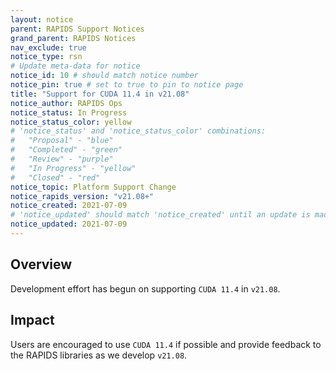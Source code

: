 ```yaml
---
layout: notice
parent: RAPIDS Support Notices
grand_parent: RAPIDS Notices
nav_exclude: true
notice_type: rsn
# Update meta-data for notice
notice_id: 10 # should match notice number
notice_pin: true # set to true to pin to notice page
title: "Support for CUDA 11.4 in v21.08"
notice_author: RAPIDS Ops
notice_status: In Progress
notice_status_color: yellow
# 'notice_status' and 'notice_status_color' combinations:
#   "Proposal" - "blue"
#   "Completed" - "green"
#   "Review" - "purple"
#   "In Progress" - "yellow"
#   "Closed" - "red"
notice_topic: Platform Support Change
notice_rapids_version: "v21.08+"
notice_created: 2021-07-09
# 'notice_updated' should match 'notice_created' until an update is made
notice_updated: 2021-07-09
---
```


## Overview

Development effort has begun on supporting `CUDA 11.4` in `v21.08`.

## Impact

Users are encouraged to use `CUDA 11.4` if possible and provide feedback to the RAPIDS libraries as we develop `v21.08`.
